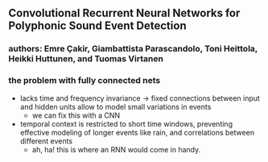 ## Convolutional Recurrent Neural Networks for Polyphonic Sound Event Detection
### authors: Emre Çakir, Giambattista Parascandolo, Toni Heittola, Heikki Huttunen, and Tuomas Virtanen


### the problem with fully connected nets
- lacks time and frequency invariance -> fixed connections between input and hidden units allow to model small variations in events 
	- we can fix this with a CNN
- temporal context is restricted to short time windows, preventing effective modeling of longer events like rain, and correlations between different events
	- ah, ha! this is where an RNN would come in handy.

